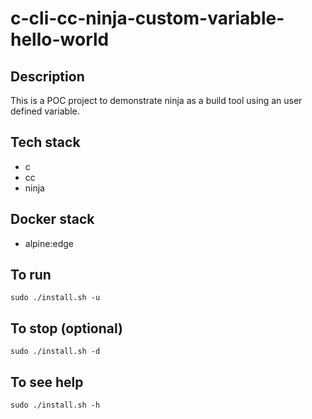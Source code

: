 # c-cli-cc-ninja-custom-variable-hello-world

## Description
This is a POC project to demonstrate 
ninja as a build tool using an user
defined variable.

## Tech stack
- c
- cc
- ninja

## Docker stack
- alpine:edge

## To run
`sudo ./install.sh -u`

## To stop (optional)
`sudo ./install.sh -d`

## To see help
`sudo ./install.sh -h`
